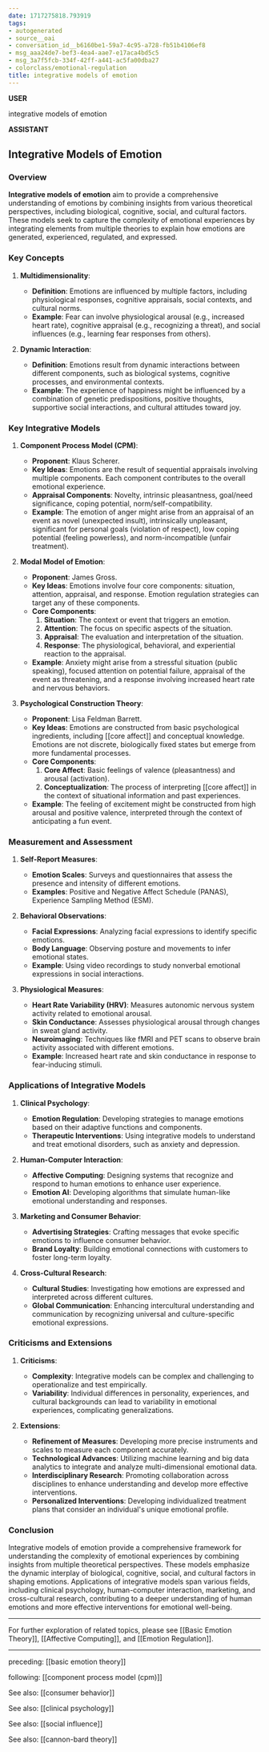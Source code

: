 ```yaml
---
date: 1717275818.793919
tags:
- autogenerated
- source__oai
- conversation_id__b6160be1-59a7-4c95-a728-fb51b4106ef8
- msg_aaa24de7-bef3-4ea4-aae7-e17aca4bd5c5
- msg_3a7f5fcb-334f-42ff-a441-ac5fa00dba27
- colorclass/emotional-regulation
title: integrative models of emotion
---
```


**USER**

integrative models of emotion


**ASSISTANT**

## Integrative Models of Emotion

### Overview

**Integrative models of emotion** aim to provide a comprehensive understanding of emotions by combining insights from various theoretical perspectives, including biological, cognitive, social, and cultural factors. These models seek to capture the complexity of emotional experiences by integrating elements from multiple theories to explain how emotions are generated, experienced, regulated, and expressed.

### Key Concepts

1. **Multidimensionality**:
    - **Definition**: Emotions are influenced by multiple factors, including physiological responses, cognitive appraisals, social contexts, and cultural norms.
    - **Example**: Fear can involve physiological arousal (e.g., increased heart rate), cognitive appraisal (e.g., recognizing a threat), and social influences (e.g., learning fear responses from others).

2. **Dynamic Interaction**:
    - **Definition**: Emotions result from dynamic interactions between different components, such as biological systems, cognitive processes, and environmental contexts.
    - **Example**: The experience of happiness might be influenced by a combination of genetic predispositions, positive thoughts, supportive social interactions, and cultural attitudes toward joy.

### Key Integrative Models

1. **Component Process Model (CPM)**:
    - **Proponent**: Klaus Scherer.
    - **Key Ideas**: Emotions are the result of sequential appraisals involving multiple components. Each component contributes to the overall emotional experience.
    - **Appraisal Components**: Novelty, intrinsic pleasantness, goal/need significance, coping potential, norm/self-compatibility.
    - **Example**: The emotion of anger might arise from an appraisal of an event as novel (unexpected insult), intrinsically unpleasant, significant for personal goals (violation of respect), low coping potential (feeling powerless), and norm-incompatible (unfair treatment).

2. **Modal Model of Emotion**:
    - **Proponent**: James Gross.
    - **Key Ideas**: Emotions involve four core components: situation, attention, appraisal, and response. Emotion regulation strategies can target any of these components.
    - **Core Components**: 
        1. **Situation**: The context or event that triggers an emotion.
        2. **Attention**: The focus on specific aspects of the situation.
        3. **Appraisal**: The evaluation and interpretation of the situation.
        4. **Response**: The physiological, behavioral, and experiential reaction to the appraisal.
    - **Example**: Anxiety might arise from a stressful situation (public speaking), focused attention on potential failure, appraisal of the event as threatening, and a response involving increased heart rate and nervous behaviors.

3. **Psychological Construction Theory**:
    - **Proponent**: Lisa Feldman Barrett.
    - **Key Ideas**: Emotions are constructed from basic psychological ingredients, including [[core affect]] and conceptual knowledge. Emotions are not discrete, biologically fixed states but emerge from more fundamental processes.
    - **Core Components**: 
        1. **Core Affect**: Basic feelings of valence (pleasantness) and arousal (activation).
        2. **Conceptualization**: The process of interpreting [[core affect]] in the context of situational information and past experiences.
    - **Example**: The feeling of excitement might be constructed from high arousal and positive valence, interpreted through the context of anticipating a fun event.

### Measurement and Assessment

1. **Self-Report Measures**:
    - **Emotion Scales**: Surveys and questionnaires that assess the presence and intensity of different emotions.
    - **Examples**: Positive and Negative Affect Schedule (PANAS), Experience Sampling Method (ESM).

2. **Behavioral Observations**:
    - **Facial Expressions**: Analyzing facial expressions to identify specific emotions.
    - **Body Language**: Observing posture and movements to infer emotional states.
    - **Example**: Using video recordings to study nonverbal emotional expressions in social interactions.

3. **Physiological Measures**:
    - **Heart Rate Variability (HRV)**: Measures autonomic nervous system activity related to emotional arousal.
    - **Skin Conductance**: Assesses physiological arousal through changes in sweat gland activity.
    - **Neuroimaging**: Techniques like fMRI and PET scans to observe brain activity associated with different emotions.
    - **Example**: Increased heart rate and skin conductance in response to fear-inducing stimuli.

### Applications of Integrative Models

1. **Clinical Psychology**:
    - **Emotion Regulation**: Developing strategies to manage emotions based on their adaptive functions and components.
    - **Therapeutic Interventions**: Using integrative models to understand and treat emotional disorders, such as anxiety and depression.

2. **Human-Computer Interaction**:
    - **Affective Computing**: Designing systems that recognize and respond to human emotions to enhance user experience.
    - **Emotion AI**: Developing algorithms that simulate human-like emotional understanding and responses.

3. **Marketing and Consumer Behavior**:
    - **Advertising Strategies**: Crafting messages that evoke specific emotions to influence consumer behavior.
    - **Brand Loyalty**: Building emotional connections with customers to foster long-term loyalty.

4. **Cross-Cultural Research**:
    - **Cultural Studies**: Investigating how emotions are expressed and interpreted across different cultures.
    - **Global Communication**: Enhancing intercultural understanding and communication by recognizing universal and culture-specific emotional expressions.

### Criticisms and Extensions

1. **Criticisms**:
    - **Complexity**: Integrative models can be complex and challenging to operationalize and test empirically.
    - **Variability**: Individual differences in personality, experiences, and cultural backgrounds can lead to variability in emotional experiences, complicating generalizations.

2. **Extensions**:
    - **Refinement of Measures**: Developing more precise instruments and scales to measure each component accurately.
    - **Technological Advances**: Utilizing machine learning and big data analytics to integrate and analyze multi-dimensional emotional data.
    - **Interdisciplinary Research**: Promoting collaboration across disciplines to enhance understanding and develop more effective interventions.
    - **Personalized Interventions**: Developing individualized treatment plans that consider an individual's unique emotional profile.

### Conclusion

Integrative models of emotion provide a comprehensive framework for understanding the complexity of emotional experiences by combining insights from multiple theoretical perspectives. These models emphasize the dynamic interplay of biological, cognitive, social, and cultural factors in shaping emotions. Applications of integrative models span various fields, including clinical psychology, human-computer interaction, marketing, and cross-cultural research, contributing to a deeper understanding of human emotions and more effective interventions for emotional well-being.

---

For further exploration of related topics, please see [[Basic Emotion Theory]], [[Affective Computing]], and [[Emotion Regulation]].


---

preceding: [[basic emotion theory]]  


following: [[component process model (cpm)]]

See also: [[consumer behavior]]


See also: [[clinical psychology]]


See also: [[social influence]]


See also: [[cannon-bard theory]]